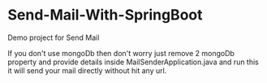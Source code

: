 # Send-Mail-With-SpringBoot
Demo project for Send Mail

If you don't use mongoDb then don't worry just remove 2 mongoDb property and provide details inside MailSenderApplication.java and run this it will send your mail directly without hit any url.
